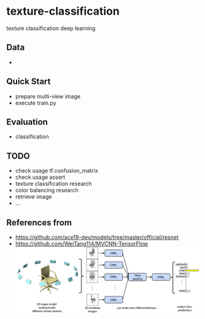 # texture-classification
texture classification deep learning

## Data
- 

## Quick Start
- prepare multi-view image
- execute train.py

## Evaluation
- classification

## TODO
- check usage tf.confusion_matrix
- check usage assert
- texture classification research
- color balancing research
- retrieve image
- ...

## References from
- https://github.com/ace19-dev/models/tree/master/official/resnet
- https://github.com/WeiTang114/MVCNN-TensorFlow
![](assets/mvcnn_framework.png)

